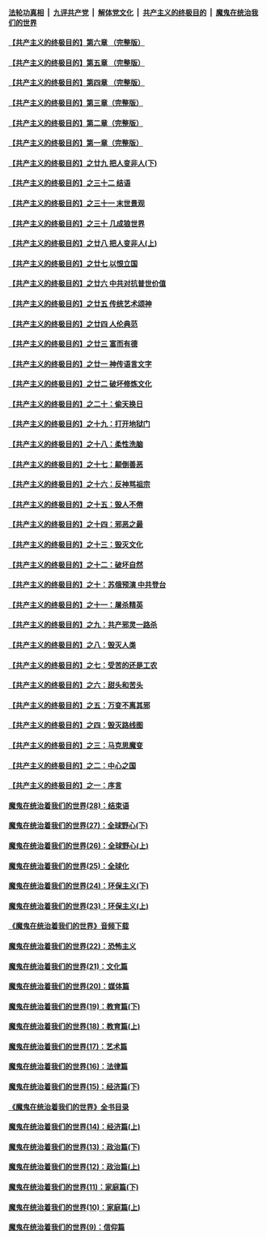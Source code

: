 

####  [法轮功真相](../../../../basic/blob/master/README.md?t=04172301) &nbsp;|&nbsp; [九评共产党](../../../../9ping.md/blob/master/README.md?t=04172301) &nbsp;|&nbsp; [解体党文化](../../../../jtdwh.md/blob/master/README.md?t=04172301)  &nbsp;|&nbsp; [共产主义的终极目的](../../../../gczydzjmd.md/blob/master/README.md?t=04172301) &nbsp;|&nbsp; [魔鬼在统治我们的世界](../../../../mgztzwmdsj.md/blob/master/README.md?t=04172301) 

#### [【共产主义的终极目的】第六章 （完整版）](../pages/nsc422/n11428913.md?t=04172301) 

#### [【共产主义的终极目的】第五章 （完整版）](../pages/nsc422/n11428912.md?t=04172301) 

#### [【共产主义的终极目的】第四章 （完整版）](../pages/nsc422/n11428907.md?t=04172301) 

#### [【共产主义的终极目的】第三章（完整版）](../pages/nsc422/n11428848.md?t=04172301) 

#### [【共产主义的终极目的】第二章（完整版）](../pages/nsc422/n11428831.md?t=04172301) 

#### [【共产主义的终极目的】第一章（完整版）](../pages/nsc422/n11417651.md?t=04172301) 

#### [【共产主义的终极目的】之廿九 把人变非人(下)](../pages/nsc422/n11344140.md?t=04172301) 

#### [【共产主义的终极目的】之三十二 结语](../pages/nsc422/n11360535.md?t=04172301) 

#### [【共产主义的终极目的】之三十一 末世景观](../pages/nsc422/n11351129.md?t=04172301) 

#### [【共产主义的终极目的】之三十 几成狼世界](../pages/nsc422/n11348280.md?t=04172301) 

#### [【共产主义的终极目的】之廿八 把人变非人(上)](../pages/nsc422/n11340492.md?t=04172301) 

#### [【共产主义的终极目的】之廿七 以恨立国](../pages/nsc422/n11336944.md?t=04172301) 

#### [【共产主义的终极目的】之廿六 中共对抗普世价值](../pages/nsc422/n11324785.md?t=04172301) 

#### [【共产主义的终极目的】之廿五 传统艺术颂神](../pages/nsc422/n11296396.md?t=04172301) 

#### [【共产主义的终极目的】之廿四 人伦典范](../pages/nsc422/n11296397.md?t=04172301) 

#### [【共产主义的终极目的】之廿三 富而有德](../pages/nsc422/n11283598.md?t=04172301) 

#### [【共产主义的终极目的】之廿一 神传语言文字](../pages/nsc422/n11263265.md?t=04172301) 

#### [【共产主义的终极目的】之廿二 破坏修炼文化](../pages/nsc422/n11245728.md?t=04172301) 

#### [【共产主义的终极目的】之二十：偷天换日](../pages/nsc422/n11238846.md?t=04172301) 

#### [【共产主义的终极目的】之十九：打开地狱门](../pages/nsc422/n11206376.md?t=04172301) 

#### [【共产主义的终极目的】之十八：柔性洗脑](../pages/nsc422/n11199994.md?t=04172301) 

#### [【共产主义的终极目的】之十七：颠倒善恶](../pages/nsc422/n11179782.md?t=04172301) 

#### [【共产主义的终极目的】之十六：反神骂祖宗](../pages/nsc422/n11166798.md?t=04172301) 

#### [【共产主义的终极目的】之十五：毁人不倦](../pages/nsc422/n11166792.md?t=04172301) 

#### [【共产主义的终极目的】之十四：邪恶之最](../pages/nsc422/n11150249.md?t=04172301) 

#### [【共产主义的终极目的】之十三：毁灭文化](../pages/nsc422/n11135227.md?t=04172301) 

#### [【共产主义的终极目的】之十二：破坏自然](../pages/nsc422/n11135214.md?t=04172301) 

#### [【共产主义的终极目的】之十：苏俄预演 中共登台](../pages/nsc422/n11118424.md?t=04172301) 

#### [【共产主义的终极目的】之十一：屠杀精英](../pages/nsc422/n11118442.md?t=04172301) 

#### [【共产主义的终极目的】之九：共产邪灵一路杀](../pages/nsc422/n11114139.md?t=04172301) 

#### [【共产主义的终极目的】之八：毁灭人类](../pages/nsc422/n11108503.md?t=04172301) 

#### [【共产主义的终极目的】之七：受苦的还是工农](../pages/nsc422/n11101809.md?t=04172301) 

#### [【共产主义的终极目的】之六：甜头和苦头](../pages/nsc422/n11096971.md?t=04172301) 

#### [【共产主义的终极目的】之五：万变不离其邪](../pages/nsc422/n11091285.md?t=04172301) 

#### [【共产主义的终极目的】之四：毁灭路线图](../pages/nsc422/n11086284.md?t=04172301) 

#### [【共产主义的终极目的】之三：马克思魔变](../pages/nsc422/n11061941.md?t=04172301) 

#### [【共产主义的终极目的】之二：中心之国](../pages/nsc422/n11047728.md?t=04172301) 

#### [【共产主义的终极目的】之一：序言](../pages/nsc422/n11086077.md?t=04172301) 

#### [魔鬼在统治着我们的世界(28)：结束语](../pages/nsc422/n10936246.md?t=04172301) 

#### [魔鬼在统治着我们的世界(27)：全球野心(下)](../pages/nsc422/n10928319.md?t=04172301) 

#### [魔鬼在统治着我们的世界(26)：全球野心(上)](../pages/nsc422/n10900318.md?t=04172301) 

#### [魔鬼在统治着我们的世界(25)：全球化](../pages/nsc422/n10788205.md?t=04172301) 

#### [魔鬼在统治着我们的世界(24)：环保主义(下)](../pages/nsc422/n10695307.md?t=04172301) 

#### [魔鬼在统治着我们的世界(23)：环保主义(上)](../pages/nsc422/n10688613.md?t=04172301) 

#### [《魔鬼在统治着我们的世界》音频下载](../pages/nsc422/n10635553.md?t=04172301) 

#### [魔鬼在统治着我们的世界(22)：恐怖主义](../pages/nsc422/n10614727.md?t=04172301) 

#### [魔鬼在统治着我们的世界(21)：文化篇](../pages/nsc422/n10597706.md?t=04172301) 

#### [魔鬼在统治着我们的世界(20)：媒体篇](../pages/nsc422/n10586579.md?t=04172301) 

#### [魔鬼在统治着我们的世界(19)：教育篇(下)](../pages/nsc422/n10564808.md?t=04172301) 

#### [魔鬼在统治着我们的世界(18)：教育篇(上)](../pages/nsc422/n10526970.md?t=04172301) 

#### [魔鬼在统治着我们的世界(17)：艺术篇](../pages/nsc422/n10499093.md?t=04172301) 

#### [魔鬼在统治着我们的世界(16)：法律篇](../pages/nsc422/n10485969.md?t=04172301) 

#### [魔鬼在统治着我们的世界(15)：经济篇(下)](../pages/nsc422/n10469975.md?t=04172301) 

#### [《魔鬼在统治着我们的世界》全书目录](../pages/nsc422/n10464261.md?t=04172301) 

#### [魔鬼在统治着我们的世界(14)：经济篇(上)](../pages/nsc422/n10457370.md?t=04172301) 

#### [魔鬼在统治着我们的世界(13)：政治篇(下)](../pages/nsc422/n10448270.md?t=04172301) 

#### [魔鬼在统治着我们的世界(12)：政治篇(上)](../pages/nsc422/n10444576.md?t=04172301) 

#### [魔鬼在统治着我们的世界(11)：家庭篇(下)](../pages/nsc422/n10440961.md?t=04172301) 

#### [魔鬼在统治着我们的世界(10)：家庭篇(上)](../pages/nsc422/n10435448.md?t=04172301) 

#### [魔鬼在统治着我们的世界(9)：信仰篇](../pages/nsc422/n10432159.md?t=04172301) 

